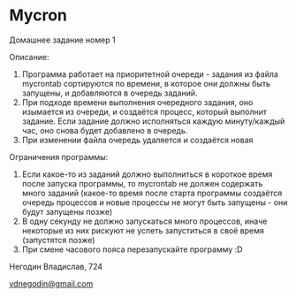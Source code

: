 # Mycron

Домашнее задание номер 1

Описание:
  1) Программа работает на приоритетной очереди - задания из файла mycrontab сортируются по времени, в которое они должны быть запущены, и добавляются в очередь заданий.
  2) При подходе времени выполнения очередного задания, оно изымается из очереди, и создаётся процесс, который выполнит задание. Если задание должно исполняться каждую минуту/каждый час, оно снова будет добавлено в очередь.
  3) При изменении файла очередь удаляется и создаётся новая
  
Ограничения программы:
  1) Если какое-то из заданий должно выполниться в короткое время после запуска программы, то mycrontab не должен содержать много заданий (какое-то время после старта программы создаётся очередь процессов и новые процессы не могут быть запущены - они будут запущены позже)
  2) В одну секунду не должно запускаться много процессов, иначе некоторые из них рискуют не успеть запуститься в своё время (запустятся позже)
  3) При смене часового пояса перезапускайте программу :D

Негодин Владислав, 724

vdnegodin@gmail.com
